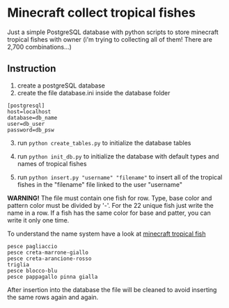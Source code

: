 # Minecraft collect tropical fishes

Just a simple PostgreSQL database with python scripts to store minecraft tropical fishes with owner (i'm trying to collecting all of them! There are 2,700 combinations...)

## Instruction

1. create a postgreSQL database
2. create the file database.ini inside the database folder

```
[postgresql]
host=localhost
database=db_name
user=db_user
password=db_psw
```

3. run `python create_tables.py` to initialize the database tables
4. run `python init_db.py` to initialize the database with default types and names of tropical fishes

5. run `python insert.py "username" "filename"` to insert all of the tropical fishes in the "filename" file linked to the user "username"

**WARNING!**
The file must contain one fish for row. Type, base color and pattern color must be divided by '-'. For the 22 unique fish just write the name in a row. If a fish has the same color for base and patter, you can write it only one time.

To understand the name system have a look at [minecraft tropical fish](https://minecraft.fandom.com/wiki/Tropical_Fish)

```
pesce pagliaccio
pesce creta-marrone-giallo
pesce creta-arancione-rosso
triglia
pesce blocco-blu
pesce pappagallo pinna gialla
```

After insertion into the database the file will be cleaned to avoid inserting the same rows again and again.